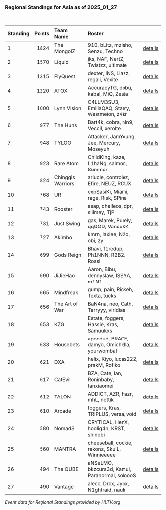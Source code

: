 ### Regional Standings for Asia as of 2025_01_27<br />
<br />

| Standing | Points | Team Name         | Roster                                         |                                                                                               |
| :- | -: | :- | :- | :- |
| 1        |   1824 | The MongolZ       | 910, bLitz, mzinho, Senzu, Techno              | [details](details/2025_01_27/0003--the_mongolz--910-blitz-mzinho-senzu-techno.md)             |
| 2        |   1570 | Liquid            | jks, NAF, NertZ, Twistzz, ultimate             | [details](details/2025_01_27/0010--liquid--jks-naf-nertz-twistzz-ultimate.md)                 |
| 3        |   1315 | FlyQuest          | dexter, INS, Liazz, regali, Vexite             | [details](details/2025_01_27/0018--flyquest--dexter-ins-liazz-regali-vexite.md)               |
| 4        |   1220 | ATOX              | AccuracyTG, dobu, kabal, MiQ, Zesta            | [details](details/2025_01_27/0027--atox--accuracytg-dobu-kabal-miq-zesta.md)                  |
| 5        |   1000 | Lynn Vision       | C4LLM3SU3, EmiliaQAQ, Starry, Westmelon, z4kr  | [details](details/2025_01_27/0062--lynn_vision--c4llm3su3-emiliaqaq-starry-westmelon-z4kr.md) |
| 6        |    977 | The Huns          | Bart4k, cobra, nin9, Veccil, xerolte           | [details](details/2025_01_27/0066--the_huns--bart4k-cobra-nin9-veccil-xerolte.md)             |
| 7        |    948 | TYLOO             | Attacker, JamYoung, Jee, Mercury, Moseyuh      | [details](details/2025_01_27/0077--tyloo--attacker-jamyoung-jee-mercury-moseyuh.md)           |
| 8        |    923 | Rare Atom         | ChildKing, kaze, L1haNg, salmon, Summer        | [details](details/2025_01_27/0083--rare_atom--childking-kaze-l1hang-salmon-summer.md)         |
| 9        |    824 | Chinggis Warriors | ariucle, controlez, Efire, NEUZ, ROUX          | [details](details/2025_01_27/0118--chinggis_warriors--ariucle-controlez-efire-neuz-roux.md)   |
| 10       |    768 | UR                | expSasiKi, Miami, rage, Risk, SPine            | [details](details/2025_01_27/0134--ur--expsasiki-miami-rage-risk-spine.md)                    |
| 11       |    743 | Rooster           | asap, chelleos, dpr, sliimey, TjP              | [details](details/2025_01_27/0143--rooster--asap-chelleos-dpr-sliimey-tjp.md)                 |
| 12       |    731 | Just Swing        | gas, Marek, Purely, qqGOD, VanceKK             | [details](details/2025_01_27/0149--just_swing--gas-marek-purely-qqgod-vancekk.md)             |
| 13       |    727 | Akimbo            | kmrn, laxiee, N2o, obi, zy                     | [details](details/2025_01_27/0151--akimbo--kmrn-laxiee-n2o-obi-zy.md)                         |
| 14       |    699 | Gods Reign        | Bhavi, f1redup, Ph1NNN, R2B2, Rossi            | [details](details/2025_01_27/0161--gods_reign--bhavi-f1redup-ph1nnn-r2b2-rossi.md)            |
| 15       |    690 | JiJieHao          | Aaron, Bibu, dennyslaw, ISSAA, m1N1            | [details](details/2025_01_27/0166--jijiehao--aaron-bibu-dennyslaw-issaa-m1n1.md)              |
| 16       |    665 | Mindfreak         | gump, pain, Rickeh, Texta, tucks               | [details](details/2025_01_27/0175--mindfreak--gump-pain-rickeh-texta-tucks.md)                |
| 17       |    656 | The Art of War    | BaN4na, neo, Oath, Terryyy, viridian           | [details](details/2025_01_27/0179--the_art_of_war--ban4na-neo-oath-terryyy-viridian.md)       |
| 18       |    653 | KZG               | Estate, foggers, Hassie, Kras, Samuukxs        | [details](details/2025_01_27/0182--kzg--estate-foggers-hassie-kras-samuukxs.md)               |
| 19       |    633 | Housebets         | apocdud, BRACE, damyo, Omichella, yourwombat   | [details](details/2025_01_27/0188--housebets--apocdud-brace-damyo-omichella-yourwombat.md)    |
| 20       |    621 | DXA               | helix, Kiyo, lucas222, prakM, Roflko           | [details](details/2025_01_27/0193--dxa--helix-kiyo-lucas222-prakm-roflko.md)                  |
| 21       |    617 | CatEvil           | BZA, Cate, lan, Roninbaby, tanxiaomei          | [details](details/2025_01_27/0194--catevil--bza-cate-lan-roninbaby-tanxiaomei.md)             |
| 22       |    612 | TALON             | ADDICT, AZR, hazr, mhL, nettik                 | [details](details/2025_01_27/0196--talon--addict-azr-hazr-mhl-nettik.md)                      |
| 23       |    610 | Arcade            | foggers, Kras, TRIPLUS, versa, void            | [details](details/2025_01_27/0197--arcade--foggers-kras-triplus-versa-void.md)                |
| 24       |    580 | NomadS            | CRYTICAL, HenX, hoolig4n, KRST, shinobi        | [details](details/2025_01_27/0204--nomads--crytical-henx-hoolig4n-krst-shinobi.md)            |
| 25       |    560 | MANTRA            | cheeseball, cookie, rekonz, SkulL, Winnieeeee  | [details](details/2025_01_27/0207--mantra--cheeseball-cookie-rekonz-skull-winnieeeee.md)      |
| 26       |    494 | The QUBE          | aNSeLMO, bkzcurs3d, Kamui, Paranormal, soloooS | [details](details/2025_01_27/0216--the_qube--anselmo-bkzcurs3d-kamui-paranormal-solooos.md)   |
| 27       |    490 | Vantage           | alecc, Drox, Jynx, N1ghtraid, nauh             | [details](details/2025_01_27/0217--vantage--alecc-drox-jynx-n1ghtraid-nauh.md)                |


_Event data for Regional Standings provided by HLTV.org_<br />
